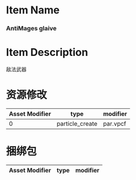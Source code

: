 # Item Name 
### AntiMages glaive
# Item Description
敌法武器
# 资源修改
Asset Modifier|type|modifier
----|----|----
0|particle_create|par.vpcf
# 捆绑包
Asset Modifier|type|modifier
----|----|----
